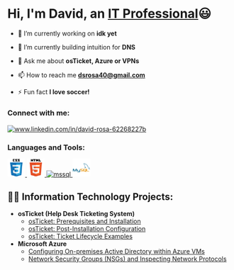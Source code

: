 <h1>Hi, I'm David, an <a href="https://www.linkedin.com/in/david-rosa-62268227b/">IT Professional</a>😃</h1>

- 🔭 I’m currently working on **idk yet**
 
- 🌱 I’m currently building intuition for **DNS**

- 💬 Ask me about **osTicket, Azure or VPNs**

- 📫 How to reach me **dsrosa40@gmail.com**

- ⚡ Fun fact **I love soccer!**

<h3 align="left">Connect with me:</h3>
<p align="left">
<a href="https://linkedin.com/in/www.linkedin.com/in/david-rosa-62268227b" target="blank"><img align="center" src="https://raw.githubusercontent.com/rahuldkjain/github-profile-readme-generator/master/src/images/icons/Social/linked-in-alt.svg" alt="www.linkedin.com/in/david-rosa-62268227b" height="30" width="40" /></a></p>

<h3 align="left">Languages and Tools:</h3>
<p align="left"> <a href="https://www.w3schools.com/css/" target="_blank" rel="noreferrer"> <img src="https://raw.githubusercontent.com/devicons/devicon/master/icons/css3/css3-original-wordmark.svg" alt="css3" width="40" height="40"/> </a> <a href="https://www.w3.org/html/" target="_blank" rel="noreferrer"> <img src="https://raw.githubusercontent.com/devicons/devicon/master/icons/html5/html5-original-wordmark.svg" alt="html5" width="40" height="40"/> </a> <a href="https://www.microsoft.com/en-us/sql-server" target="_blank" rel="noreferrer"> <img src="https://www.svgrepo.com/show/303229/microsoft-sql-server-logo.svg" alt="mssql" width="40" height="40"/> </a> <a href="https://www.mysql.com/" target="_blank" rel="noreferrer"> <img src="https://raw.githubusercontent.com/devicons/devicon/master/icons/mysql/mysql-original-wordmark.svg" alt="mysql" width="40" height="40"/> </a> </p>

<h2>👨‍💻 Information Technology Projects:</h2>

- <b>osTicket (Help Desk Ticketing System)</b>
  - [osTicket: Prerequisites and Installation](https://github.com/davidrosa01/osticket-prereqs)
  - [osTicket: Post-Installation Configuration](https://github.com/davidrosa01/post-install-config)
  - [osTicket: Ticket Lifecycle Examples](https://github.com/davidrosa01/ticket-lifecycle)
- <b>Microsoft Azure</b>
  - [Configuring On-premises Active Directory within Azure VMs](https://github.com/davidrosa01/configure-ad)
  - [Network Security Groups (NSGs) and Inspecting Network Protocols](https://github.com/davidrosa01/azure-network-protocols)
